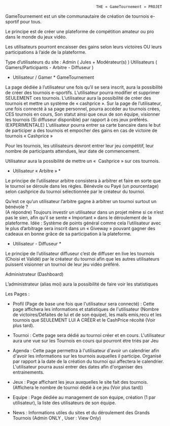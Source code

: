 
                                            THE « GameTournement » PROJET

GameTournement est un site communautaire de création de tournois e-sportif pour tous. 

Le principe est de créer une plateforme de compétition amateur ou pro dans le monde du jeux vidéo.

Les utilisateurs pourront encaisser des gains selon leurs victoires OU leurs participations à l’aide de la plateforme. 

Type d’utilisateurs du site :
Admin ( Jules + Modérateur(s) )
Utilisateurs ( Gamers/Participants - Arbitre - Diffuseur ) 



* Utilisateur / Gamer * 
GameTournement


La page dédiée à l’utilisateur une fois qu’il se sera inscrit, aura la possibilité de créer des tournois e-sportifs.
L’utilisateur pourra modifier et supprimer SEULEMENT ces tournois.
L’utilisateur aura la possibilité de créer des tournois et mettre un système de « cashprice ».
Sur la page de l’utilisateur, une fois connecté à sa page personnel, pourra accéder au tournois crées, CES tournois en cours, Son statut ainsi que ceux de son équipe, visionner les tournois (Si diffuseur disponible) par rapport à ces jeux préférés.
(EXPERIMENTALE) L’utilisateur pourra entrer sa carte bancaire dans le but de participer a des tournois et empocher des gains en cas de victoire de tournois « Cashprice »


Pour les tournois, les utilisateurs devront entrer leur jeu compétitif, leur nombre de participants attendues, leur date de commencement.

Utilisateur aura la possibilité de mettre un «  Cashprice » sur ces tournois. 



 * Utilisateur « Arbitre » *

 

Le principe de l’utilisateur arbitre consistera à arbitrer et faire en sorte que le tournoi se déroule dans les règles. 
Bénévole ou Payé (un pourcentage) selon cashprice du tournoi sélectionnée par le créateur du tournoi.

Qu’est ce qu’un utilisateur l’arbitre gagne à arbitrer un tournoi surtout un bénévole ?  
(A répondre)
Toujours investir un utilisateur dans un projet même si ce n’est pas le sien, afin qu’il se sente « Important » dans le déroulement de la plateforme. 
Idée : Système de points général  comme cela l’utilisateur avec le plus d’arbitrage sera inscrit dans un « Giveway » pouvant gagner des cadeaux en bonne grâce de sa participation à la plateforme.

* Utilisateur - Diffuseur *

Le principe de l’utilisateur diffuseur c’est de diffuser en live les tournois (Choisi et Validé) par le créateur du tournoi afin que les autres utilisateurs puissent visionner un tournoi de leur jeu vidéo préféré.


Administrateur 
(Dashboard)


L’administrateur (alias moi) aura la possibilité de faire voir les statistiques 

Les Pages :

- Profil (Page de base une fois que l'utilisateur sera connecté) : Cette page affichera les informations et statistiques de l'utilisateur (Nombre de victoires/Défaites de lui et de son équipe), les mails emis,recu et les tournois que SEULEMENT LUI A CRÉER et le CashPrice récolté (Voir plus tard).

- Tournoi : Cette page sera dédié au tournoi créer et en cours. 
L'utilisateur aura une vue sur les Tournois en cours qui pourront étre triés par Jeu

- Agenda : Cette page permettra à l'utilisateur d'avoir un calendrier afin d'avoir les informations sur les tournois auquelles il participe.
Organisé par rapport à la date de la création du tournoi qui affectera le calendrier.
L'utilisateur pourra aussi entrer des dates afin d'organiser des entrainements.

- Jeux : Page affichant les jeux auxquelles le site fait des tournois.
(Affichera le nombre de tournoi dédié à ce jeu (Voir plus tard))

- Equipe : Page dédiée au management de son équipe, création (1 par utilisateur), la liste des utilisateurs de son équipe.

- News : Informations utiles du sites et du déroulement des Grands Tournois (Admin ONLY , User : View Only)